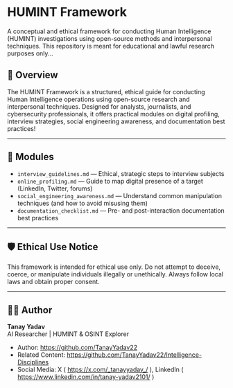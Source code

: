 # HUMINT Framework

A conceptual and ethical framework for conducting Human Intelligence (HUMINT) investigations using open-source methods and interpersonal techniques. This repository is meant for educational and lawful research purposes only...

## 📘 Overview

The HUMINT Framework is a structured, ethical guide for conducting Human Intelligence operations using open-source research and interpersonal techniques. Designed for analysts, journalists, and cybersecurity professionals, it offers practical modules on digital profiling, interview strategies, social engineering awareness, and documentation best practices!

---

## 🧩 Modules

- `interview_guidelines.md` — Ethical, strategic steps to interview subjects
- `online_profiling.md` — Guide to map digital presence of a target (LinkedIn, Twitter, forums)
- `social_engineering_awareness.md` — Understand common manipulation techniques (and how to avoid misusing them)
- `documentation_checklist.md` — Pre- and post-interaction documentation best practices

---

## 🛡️ Ethical Use Notice

This framework is intended for ethical use only. Do not attempt to deceive, coerce, or manipulate individuals illegally or unethically. Always follow local laws and obtain proper consent.

---

## 🧑‍💻 Author

**Tanay Yadav**  
AI Researcher | HUMINT & OSINT Explorer
- Author: https://github.com/TanayYadav22
- Related Content: https://github.com/TanayYadav22/Intelligence-Disciplines
- Social Media: X ( https://x.com/_tanayyadav_/ ), LinkedIn ( https://www.linkedin.com/in/tanay-yadav2101/ )
